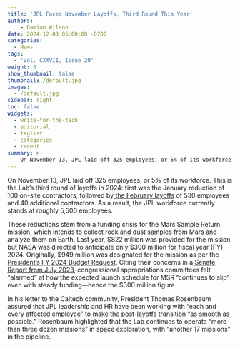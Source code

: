 ```yaml
---
title: 'JPL Faces November Layoffs, Third Round This Year'
authors:
    - Damian Wilson
date: 2024-12-03 05:00:00 -0700
categories:
  - News
tags:
  - 'Vol. CXXVII, Issue 20'
weight: 0
show_thumbnail: false
thumbnail: /default.jpg
images:
  - /default.jpg
sidebar: right
toc: false
widgets:
  - write-for-the-tech
  - editorial
  - taglist
  - categories
  - recent
summary: >-
    On November 13, JPL laid off 325 employees, or 5% of its workforce.
---
```



On November 13, JPL laid off 325 employees, or 5% of its workforce. This is the Lab’s third round of layoffs in 2024: first was the January reduction of 100 on-site contractors, followed by[ the February layoffs](https://tech.caltech.edu/2024/04/12/jpl-strong-february-layoffs/) of 530 employees and 40 additional contractors. As a result, the JPL workforce currently stands at roughly 5,500 employees.

These reductions stem from a funding crisis for the Mars Sample Return mission, which intends to collect rock and dust samples from Mars and analyze them on Earth. Last year, $822 million was provided for the mission, but NASA was directed to anticipate only $300 million for fiscal year (FY) 2024. Originally, $949 million was designated for the mission as per the[ President’s FY 2024 Budget Request](https://www.whitehouse.gov/wp-content/uploads/2023/03/budget_fy2024.pdf). Citing their concerns in a[ Senate Report from July 2023](https://www.congress.gov/congressional-report/118th-congress/senate-report/62/1), congressional appropriations committees felt “alarmed” at how the expected launch schedule for MSR “continues to slip” even with steady funding—hence the $300 million figure.

In his letter to the Caltech community, President Thomas Rosenbaum assured that JPL leadership and HR have been working with “each and every affected employee” to make the post-layoffs transition “as smooth as possible.” Rosenbaum highlighted that the Lab continues to operate “more than three dozen missions”  in space exploration, with “another 17 missions” in the pipeline.
